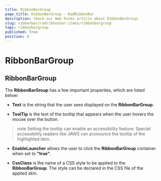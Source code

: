 ```yaml
---
title: RibbonBarGroup
page_title: RibbonBarGroup - RadRibbonBar
description: Check our Web Forms article about RibbonBarGroup.
slug: ribbonbar/radribbonbar-items/ribbonbargroup
tags: ribbonbargroup
published: True
position: 8
---
```


# RibbonBarGroup



## RibbonBarGroup

The **RibbonBarGroup** has a few important properties, which are listed below:



* **Text** is the string that the user sees displayed on the **RibbonBarGroup**.

* **ToolTip** is the text of the tooltip that appears when the user hovers the mouse over the button.

>note Setting the tooltip can enable an accessibility feature: Special accessibility readers like JAWS can pronounce the tooltip of the highlighted item.
>


* **EnableLauncher** allows the user to click the **RibbonBarGroup** container when set to **"true"**.

* **CssClass** is the name of a CSS style to be applied to the **RibbonBarGroup**. The style can be declared in the CSS file of the applied skin.
